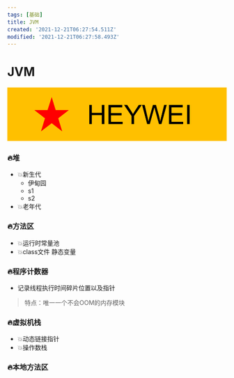 ```yaml
---
tags: [基础]
title: JVM
created: '2021-12-21T06:27:54.511Z'
modified: '2021-12-21T06:27:58.493Z'
---
```

# JVM

![avatar](../../attachments/7c3e60fafb18bfeb4535952597d4df2.jpg)


### 🔥堆 
- 💥新生代
    - 伊甸园 
    - s1
    - s2
- 💥老年代    
### 🔥方法区
- 💥运行时常量池
- 💥class文件 静态变量
### 🔥程序计数器
- 记录线程执行时间碎片位置以及指针
> 特点：唯一一个不会OOM的内存模块
### 🔥虚拟机栈
- 💥动态链接指针
- 💥操作数栈
### 🔥本地方法区
